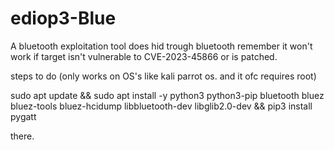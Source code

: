 # ediop3-Blue
A bluetooth exploitation tool does hid trough bluetooth 
remember it won't work if target isn't vulnerable to CVE-2023-45866 or is patched.

steps to do
(only works on OS's like kali parrot os. and it ofc requires root)

sudo apt update && sudo apt install -y python3 python3-pip bluetooth bluez bluez-tools bluez-hcidump libbluetooth-dev libglib2.0-dev && pip3 install pygatt

there.

